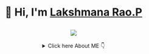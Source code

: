 <h1 align="center">👋 Hi, I'm <a href="https://www.linkedin.com/in/plakshmanarao/" target="_blank"> Lakshmana Rao.P </a></h1>
<h2 align="center"> <img src="https://readme-typing-svg.herokuapp.com?color=5eeb34&lines=Front-End+Angular+Developer+%3A)+💻" /> </h2>
<div align="center"> 
  <details>
    <summary>Click here About ME 👇</summary>
      <div align="left"> 
🌱 Learning Never Stops 🚀

💬 Ask me about **Web Development, Python, DBMS, MySQL**

👨‍💻 Check out my personal portfolio : <a href="https://lakshman.42web.io/" target="_blank">Portfolio </a>

😄 Pronouns: He/His
</div>

<img align="right" width="360" style="border-radius: 20px;" src="https://user-images.githubusercontent.com/61352259/157984130-ab483bd2-8dc8-4dbf-95fb-e49e35e09290.gif" alt="Gif">


<h3 align="left">Look At Resume 👇</h3>
<div align="left">
  <a href="https://drive.google.com/file/d/1oJJyH51jaOJ3MJyFP_RGZ8XXfMPYFg9_/view?usp=drive_link" target="_blank"><img alt="Resume" src="https://img.shields.io/badge/Resume-000000?style=for-the-badge&logo=adobe&logoColor=white" /></a>
</div>
<h3 align="left">Connect with me:</h3>
<div align="left">
  <a href="https://www.linkedin.com/in/plakshmanarao/"><img alt="LinkedIn" src="https://img.shields.io/badge/linkedin-%230077B5.svg?style=for-the-badge&logo=linkedin&logoColor=white"/></a>
  <a href="mailto:lakshmanp973@gmail.com"><img alt="Gmail" src="https://img.shields.io/badge/Gmail-D14836?style=for-the-badge&logo=gmail&logoColor=white"/></a>
  <a href="https://wa.me/919515230683"><img alt="WhatsApp" src="https://img.shields.io/badge/WhatsApp-25D366?style=for-the-badge&logo=whatsapp&logoColor=white"/></a>
  <a href="https://t.me/lakshmana_rao_p_725"><img alt="Telegram" src="https://img.shields.io/badge/Telegram-2CA5E0?style=for-the-badge&logo=telegram&logoColor=white" target="_blank"/></a>
</div>

<h3 align="left">Web Tech Stack :</h3>
<div align="left">
<img alt="HTML5" src="https://img.shields.io/badge/html5-%23E34F26.svg?style=for-the-badge&logo=html5&logoColor=white"/>
<img alt="CSS3" src="https://img.shields.io/badge/css3-%231572B6.svg?style=for-the-badge&logo=css3&logoColor=white"/>
<img alt="JavaScript" src="https://img.shields.io/badge/javascript-%23323330.svg?style=for-the-badge&logo=javascript&logoColor=%23F7DF1E"/>
<img alt="jQuery" src="https://img.shields.io/badge/jquery-%230769AD.svg?style=for-the-badge&logo=jquery&logoColor=white"/>
<img alt="TailwindCSS" src="https://img.shields.io/badge/Tailwind_CSS-38B2AC?style=for-the-badge&logo=tailwind-css&logoColor=white"/>
<img alt="Bootstrap" src="https://img.shields.io/badge/bootstrap-%23563D7C.svg?style=for-the-badge&logo=bootstrap&logoColor=white"/>
<img alt="sass" src="https://img.shields.io/badge/Sass-CC6699?style=for-the-badge&logo=sass&logoColor=white"/>
<br>
<img alt="Angular" src="https://img.shields.io/badge/angular-%23DD0031.svg?logo=angular&logoColor=white&style=for-the-badge"/>
<img alt="NodeJS" src="https://img.shields.io/badge/node.js-%2343853D.svg?style=for-the-badge&logo=node-dot-js&logoColor=white"/>
<img alt="ExpressJS" src="https://img.shields.io/badge/Express.js-000000?style=for-the-badge&logo=express&logoColor=white"/>
<img alt="mui" src="https://img.shields.io/badge/Material%20UI-007FFF?style=for-the-badge&logo=mui&logoColor=white"/>
<img alt="chakraui" src="https://img.shields.io/badge/Chakra--UI-319795?style=for-the-badge&logo=chakra-ui&logoColor=white"/>

<img alt="NextJS" src="https://img.shields.io/badge/next.js-000000?style=for-the-badge&logo=nextdotjs&logoColor=white"/>
</div>

<h3 align="left">Languages :</h3>
<div align="left">
  <img alt="JavaScript" src="https://img.shields.io/badge/javascript-%23323330.svg?style=for-the-badge&logo=javascript&logoColor=%23F7DF1E"/>
  <img alt="Python" src="https://img.shields.io/badge/python-%2314354C.svg?style=for-the-badge&logo=python&logoColor=white"/>
  <img alt="c++" src="https://img.shields.io/badge/C%2B%2B-00599C?style=for-the-badge&logo=c%2B%2B&logoColor=white"/>
</div>

<h3 align="left">Databases :</h3>
<div align="left">
  <img alt="MySQL" src="https://img.shields.io/badge/mysql-%2300f.svg?style=for-the-badge&logo=mysql&logoColor=white"/>
  <img alt="MongoDB" src ="https://img.shields.io/badge/MongoDB-4EA94B?style=for-the-badge&logo=mongodb&logoColor=white"/>
  <img alt="SQLite" src ="https://img.shields.io/badge/sqlite-%2307405e.svg?style=for-the-badge&logo=sqlite&logoColor=white"/>
  <img alt="PostgreSQL" src ="https://img.shields.io/badge/PostgreSQL-316192?style=for-the-badge&logo=postgresql&logoColor=white"/>
</div>

<h3 align="left">Hosting :</h3>
<div align="left">
  <img alt="AWS" src="https://img.shields.io/badge/Amazon_AWS-FF9900?style=for-the-badge&logo=amazonaws&logoColor=white"/>
  <img alt="DigitalOcean" src="https://img.shields.io/badge/DigitalOcean-%230167ff.svg?style=for-the-badge&logo=digitalOcean&logoColor=white"/>
  <img alt="Firebase" src="https://img.shields.io/badge/firebase-%23039BE5.svg?style=for-the-badge&logo=firebase"/>
  <img alt="Heroku" src="https://img.shields.io/badge/heroku-%23430098.svg?style=for-the-badge&logo=heroku&logoColor=white"/>
  <img alt="Vercel" src="https://img.shields.io/badge/Vercel-000000?style=for-the-badge&logo=vercel&logoColor=white"/>
  <img alt="Netlify" src="https://img.shields.io/badge/Netlify-00C7B7?style=for-the-badge&logo=netlify&logoColor=white"/>
</div><br/>

<div align="left">
  <img src="https://github-readme-stats.vercel.app/api/top-langs?username=anuraghazra&layout=compact&langs_count=8&card_width=320" alt="Lakshmana Rao.P" />
<div/>
<div align="left">
  <details>
    <summary>Git Hub Stars...</summary>
    <div>
      <img src="https://github-readme-stats.vercel.app/api?username=Lakshmana-725" alt="Lakshmana Rao.P" />
      <img src="https://github-readme-streak-stats.herokuapp.com/?user=Lakshmana-725" alt="Lakshmana Rao.P" />
    <div/>
  </details>
  <details>
    <summary>Languages Usage Time</summary>
    <div>
      <img src="https://wakatime.com/share/@lakshmana_725/1811f828-5ee4-43df-af15-aa25aff62efb.svg" alt="Lakshmana Rao.P" />
    <div/>
  </details>
  <details>
    <summary>Coding Activity</summary>
    <div>
      <img src="https://wakatime.com/share/@lakshmana_725/9173e604-64d1-4d11-a428-429069597aba.svg" />
    <div/>
  </details>
  <details>
    <summary>Coding Activity Last 7 Days</summary>
    <div>
     <img src="https://github-readme-stats.vercel.app/api/wakatime?username=lakshmana_725&layout=full" alt="Lakshmana Rao.P's WakaTime Stats" />
    <div/>
  </details>
</div>
</details>
<div style="background-image: url('https://www.cordis.us/bahrain/wp-content/uploads/2021/04/Collaborative-Process-Modelling.gif');  
background-color: rgba(255, 255, 255, 0.1);
height: 100vh; 
width: 100vw; 
position: relative;background-size: cover; background-position: center;">
</div>
  </details>
</div>
